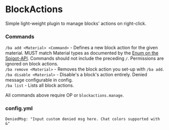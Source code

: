 # BlockActions

Simple light-weight plugin to manage blocks' actions on right-click.

### Commands

`/ba add <Material> <Command>` - Defines a new block action for the given material. MUST match Material types as documented by the [Enum on the Spigot-API](https://hub.spigotmc.org/javadocs/spigot/org/bukkit/Material.html). Commands should not include the preceding `/`. Permissions are ignored on block actions.\
`/ba remove <Material>` - Removes the block action you set-up with `/ba add`.\
`/ba disable <Material>` - Disable's a block's action entirely. Denied message configurable in config.\
`/ba list` - Lists all block actions.

All commands above require OP or `blockactions.manage`.

### config.yml

```
DeniedMsg: "Input custom denied msg here. Chat colors supported with &"
```